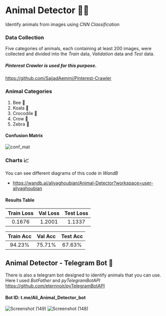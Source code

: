 # Animal Detector 🕵️‍♂️
Identify animals from images using _CNN Classification_


### Data Collection 
Five categories of animals, each containing at least 200 images, were collected and divided into the _Train_ data, _Validation_ data and _Test_ data.
##### Pinterest Crawler is used for this purpose.
https://github.com/SajjadAemmi/Pinterest-Crawler


### Animal Categories
1. Bee 🐝
2. Koala 🐨
3. Crocodile 🐊
4. Crow 🐧
5. Zebra 🦓



#### Confusion Matrix
![conf_mat](https://user-images.githubusercontent.com/79134287/158524011-7d7caf9f-fa84-4120-b4b2-aed8318b30f4.png)


### Charts 📈
You can see different diagrams of this code in _WandB_
- https://wandb.ai/aliyaghoubian/Animal-Detector?workspace=user-aliyaghoubian


#### Results Table
| Train Loss | Val Loss | Test Loss |
| :--------: | :------: | :-------: |
|   0.1676   |  1.2001  |  1.1337   |

| Train Acc  | Val Acc  | Test Acc  |
| :--------: | :------: | :-------: |
|  94.23%    |  75.71%  |  67.63%   |



## Animal Detector - Telegram Bot 📱
There is also a telegram bot designed to identify animals that you can use. Here I used _BotFather_ and _pyTelegramBotAPI_
https://github.com/eternnoir/pyTelegramBotAPI


#### Bot ID: t.me/Ali_Animal_Detector_bot
![Screenshot (149)](https://user-images.githubusercontent.com/79134287/158526421-a5783d48-ee05-418d-8450-5a467cf232d8.png)
![Screenshot (148)](https://user-images.githubusercontent.com/79134287/158526439-1de81c07-5d18-4c00-99b1-0553cba5ef1a.png)
